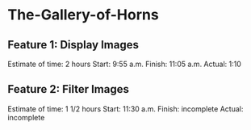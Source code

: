 # The-Gallery-of-Horns

## Feature 1: Display Images
Estimate of time: 2 hours
Start: 9:55 a.m.
Finish: 11:05 a.m.
Actual: 1:10 

## Feature 2: Filter Images 
Estimate of time: 1 1/2 hours
Start: 11:30 a.m.
Finish: incomplete
Actual: incomplete

